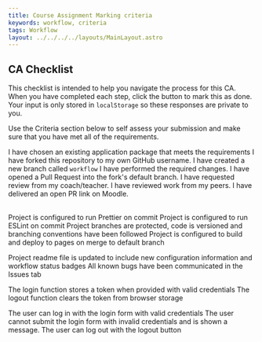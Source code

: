 ```yaml
---
title: Course Assignment Marking criteria
keywords: workflow, criteria
tags: Workflow
layout: ../../../../layouts/MainLayout.astro
---
```


## CA Checklist

This checklist is intended to help you navigate the process for this CA. When you have completed each step, click the button to mark this as done. Your input is only stored in `localStorage` so these responses are private to you.

Use the Criteria section below to self assess your submission and make sure that you have met all of the requirements.

<assignment-guideline points="1" checkbox>I have chosen an existing application package that meets the requirements</assignment-guideline>
<assignment-guideline points="1" checkbox>I have forked this repository to my own GitHub username.</assignment-guideline>
<assignment-guideline points="1" checkbox>I have created a new branch called <code>workflow</code></assignment-guideline>
<assignment-guideline points="1" checkbox>I have performed the required changes.</assignment-guideline>
<assignment-guideline points="1" checkbox>I have opened a Pull Request into the fork's default branch.</assignment-guideline>
<assignment-guideline points="1" checkbox>I have requested review from my coach/teacher.</assignment-guideline>
<assignment-guideline points="1" checkbox>I have reviewed work from my peers.</assignment-guideline>
<assignment-guideline points="1" checkbox>I have delivered an open PR link on Moodle.</assignment-guideline>

<br/>

<assignment-guidelines title="Self Assessment">
  <assignment-guideline group="Configuration" points="1" outcome="I can master the latest JavaScript productivity tools">Project is configured to run Prettier on commit</assignment-guideline>
  <assignment-guideline group="Configuration" points="1" outcome="I can configure productivity tools to automatically fix mistakes">Project is configured to run ESLint on commit</assignment-guideline>
  <assignment-guideline group="Configuration" points="1" outcome="I have knowledge of processes to perform advanced procedures using version control">Project branches are protected, code is versioned and branching conventions have been followed</assignment-guideline>
  <assignment-guideline group="Configuration" points="1">Project is configured to build and deploy to pages on merge to default branch</assignment-guideline>
  
  <assignment-guideline group="Project Changes" points="1" outcome="I can provide useful contributions to other’s projects">Project readme file is updated to include new configuration information and workflow status badges</assignment-guideline>
  <assignment-guideline group="Project Changes" points="1" outcome="I can provide useful contributions to other’s projects">All known bugs have been communicated in the Issues tab</assignment-guideline>

<assignment-guideline group="Unit Testing" points="1" outcome="I can create meaningful unit tests">The login function stores a token when provided with valid credentials</assignment-guideline>
<assignment-guideline group="Unit Testing" points="1" outcome="I can create meaningful unit tests">The logout function clears the token from browser storage</assignment-guideline>

<assignment-guideline group="E2E Testing" points="1" outcome="I can create meaningful e2e tests">The user can log in with the login form with valid credentials</assignment-guideline>
<assignment-guideline group="E2E Testing" points="1" outcome="I can create meaningful e2e tests">The user cannot submit the login form with invalid credentials and is shown a message.</assignment-guideline>
<assignment-guideline group="E2E Testing" points="1" outcome="I can create meaningful e2e tests">The user can log out with the logout button</assignment-guideline>
</assignment-guidelines>
